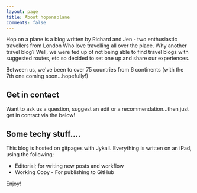 ```yaml
---
layout: page
title: About hoponaplane
comments: false
---
```


Hop on a plane is a blog written by Richard and Jen - two enthusiastic travellers from London Who love travelling all over the place. Why another travel blog? Well, we were fed up of not being able to find travel blogs with suggested routes, etc so decided to set one up and share our experiences.

Between us, we've been to over 75 countries from 6 continents (with the 7th one coming soon...hopefully!)

## Get in contact

Want to ask us a question, suggest an edit or a recommendation...then just get in contact via the below!

## Some techy stuff....

This blog is hosted on gitpages with Jykall. Everything is written on an iPad, using the following;

- Editorial; for writing new posts and workflow 
- Working Copy - For publishing to GitHub




Enjoy!